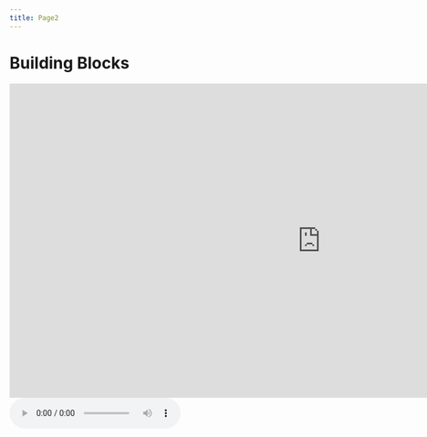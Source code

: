```yaml
---
title: Page2
---
```


<h1>Building Blocks</h1>
<div class="row">
<div class="col-sm-6">

  <iframe src="https://h5p.org/h5p/embed/1232947" width="1090" height="551" frameborder="0" allowfullscreen="allowfullscreen" allow="geolocation *; microphone *; camera *; midi *;   encrypted-media *" title="Vowel Checker"></iframe><script src="https://h5p.org/sites/all/modules/h5p/library/js/h5p-resizer.js" charset="UTF-8"></script>

</div>
  
<div class="col-sm-6">
  
  <audio controls>
    <source src="https://github.com/skinnydini/SML5202-2021-Final/blob/main/audio/Record%20(online-voice-recorder.com).mp3" type="audio/mpeg">
    "Your browser does not support this audio"
  <audio>
  
</div>
